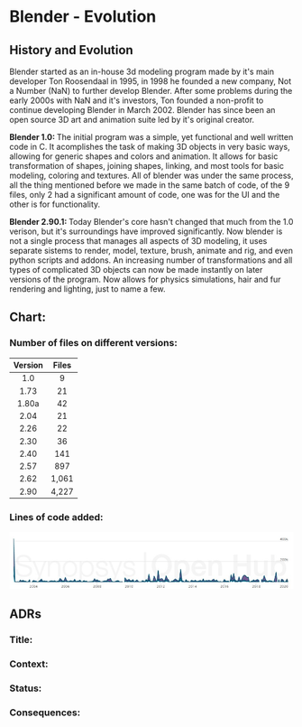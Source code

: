 # Blender - Evolution

## History and Evolution

<p>Blender started as an in-house 3d modeling program made by it's main developer Ton Roosendaal in 1995, in 1998 he founded a new company, Not a Number (NaN) to further develop Blender. After some problems during the early 2000s with NaN and it's investors, Ton founded a non-profit to continue developing Blender in March 2002. Blender has since been an open source 3D art and animation suite led by it's original creator. </p>

<p><strong>Blender 1.0: </strong> The initial program was a simple, yet functional and well written code in C. It acomplishes the task of making 3D objects in very basic ways, allowing for generic shapes and colors and animation. It allows for basic transformation of shapes, joining shapes, linking, and most tools for basic modeling, coloring and textures. All of blender was under the same process, all the thing mentioned before we made in the same batch of code, of the 9 files, only 2 had a significant amount of code, one was for the UI and the other is for functionality. </p>

<p><strong>Blender 2.90.1: </strong>Today Blender's core hasn't changed that much from the 1.0 verison, but it's surroundings have improved significantly. Now blender is not a single process that manages all aspects of 3D modeling, it uses separate sistems to render, model, texture, brush, animate and rig, and even python scripts and addons. An increasing number of transformations and all types of complicated 3D objects can now be made instantly on later versions of the program. Now allows for physics simulations, hair and fur rendering and lighting, just to name a few.</p>

## Chart:

### Number of files on different versions:
| Version | Files |
|:-------:|:-----:|
|   1.0   |   9   |
|   1.73  |   21  |
|  1.80a  |   42  |
|   2.04  |   21  |
|   2.26  |   22  |
|   2.30  |   36  |
|   2.40  |  141  |
|   2.57  |  897  |
|   2.62  | 1,061 |
|   2.90   | 4,227 |

### Lines of code added:

![alt text](assets/lines_of_code.jpg "Lines added")

## ADRs

### Title:

### Context:

### Status:

### Consequences:
